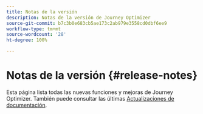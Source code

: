 ```yaml
---
title: Notas de la versión
description: Notas de la versión de Journey Optimizer
source-git-commit: b7c3b0e683cb5ae173c2ab979e3558cd0dbf6ee9
workflow-type: tm+mt
source-wordcount: '28'
ht-degree: 100%

---
```



# Notas de la versión {#release-notes}

Esta página lista todas las nuevas funciones y mejoras de Journey Optimizer.
También puede consultar las últimas [Actualizaciones de documentación](documentation-updates.md).